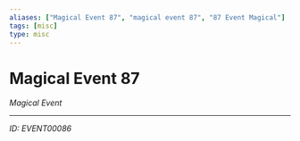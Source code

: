 ```yaml
---
aliases: ["Magical Event 87", "magical event 87", "87 Event Magical"]
tags: [misc]
type: misc
---
```


# Magical Event 87

*Magical Event*

---
*ID: EVENT00086*